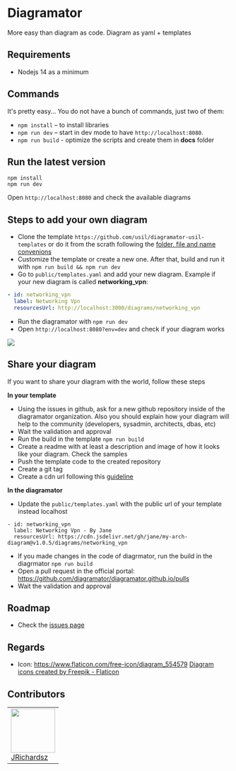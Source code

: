 # Diagramator

More easy than diagram as code. Diagram as yaml + templates

## Requirements

- Nodejs 14 as a minimum

## Commands

It's pretty easy... You do not have a bunch of commands, just two of them:

- `npm install` – to install libraries
- `npm run dev` – start in dev mode to have `http://localhost:8080`.
- `npm run build` - optimize the scripts and create them in **docs** folder

## Run the latest version

```
npm install
npm run dev
```

Open `http://localhost:8080` and check the available diagrams

## Steps to add your own diagram

- Clone the template `https://github.com/usil/diagramator-usil-templates` or do it from the scrath following the [folder, file and name convenions](https://github.com/diagramator/diagramator.github.io/wiki/Folder-file-and-name-convenions)
- Customize the template or create a new one. After that, build and run it with `npm run build && npm run dev`
- Go to `public/templates.yaml` and add your new diagram. Example if your new diagram is called **networking_vpn**:

```yaml
- id: networking_vpn
  label: Networking Vpn
  resourcesUrl: http://localhost:3000/diagrams/networking_vpn
```
- Run the diagramator with `npm run dev`
- Open `http://localhost:8080?env=dev` and check if your diagram works

![](https://i.ibb.co/P4z14hc/diagramator.gif)

## Share your diagram

If you want to share your diagram with the world, follow these steps

**In your template**

- Using the issues in github, ask for a new github repository inside of the diagramator organization. Also you should explain how your diagram will help to the community (developers, sysadmin, architects, dbas, etc)
- Wait the validation and approval
- Run the build in the template `npm run build`
- Create a readme with at least a description and image of how it looks like your diagram. Check the samples
- Push the template code to the created repository
- Create a git tag
- Create a cdn url following this [guideline](https://github.com/diagramator/diagramator.github.io/wiki/CDN-Urls)

**In the diagramator**

- Update the `public/templates.yaml` with the public url of your template instead localhost
```
- id: networking_vpn
  label: Networking Vpn - By Jane
  resourcesUrl: https://cdn.jsdelivr.net/gh/jane/my-arch-diagram@v1.0.5/diagrams/networking_vpn
```
- If you made changes in the code of diagrmator, run the build in the diagrmator `npm run build`
- Open a pull request in the official portal: https://github.com/diagramator/diagramator.github.io/pulls
- Wait the validation and approval

## Roadmap

- Check the [issues page](https://github.com/diagramator/diagramator.github.io/issues)

## Regards

- Icon: https://www.flaticon.com/free-icon/diagram_554579 <a href="https://www.flaticon.com/free-icons/diagram" title="diagram icons">Diagram icons created by Freepik - Flaticon</a>

## Contributors

<table>
  <tbody>
    <td>
      <img src="https://avatars0.githubusercontent.com/u/3322836?s=460&v=4" width="100px;"/>
      <br />
      <label><a href="http://jrichardsz.github.io/">JRichardsz</a></label>
      <br />
    </td>    
  </tbody>
</table>
